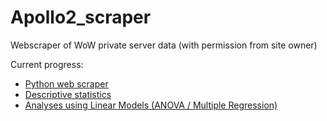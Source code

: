 # Apollo2_scraper
Webscraper of WoW private server data (with permission from site owner)

Current progress:

- [Python web scraper](scraper/apolloPy_WebScraper.py)
- [Descriptive statistics](ApolloPy_R.md)
- [Analyses using Linear Models (ANOVA / Multiple Regression)](ApolloPy_R_Anova.md)
